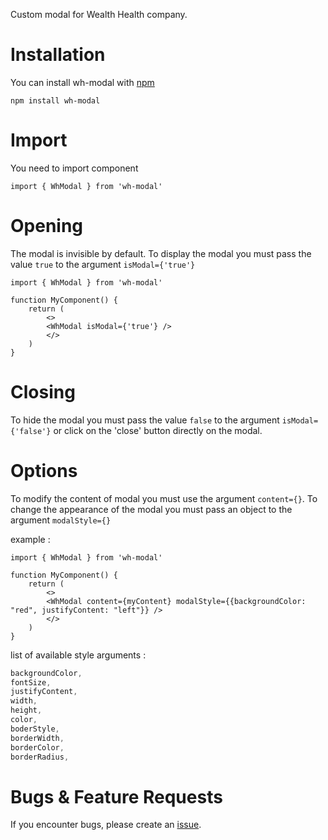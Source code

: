 Custom modal for Wealth Health company.

# Installation

You can install wh-modal with [npm](https://www.npmjs.com/)

`npm install wh-modal`

# Import

You need to import component
```JSX
import { WhModal } from 'wh-modal'
```

# Opening

The modal is invisible by default.
To display the modal you must pass the value `true` to the argument `isModal={'true'}`

```JSX
import { WhModal } from 'wh-modal'

function MyComponent() {
    return (
        <>
        <WhModal isModal={'true'} />
        </>
    )
}
```

# Closing

To hide the modal you must pass the value `false` to the argument `isModal={'false'}` or click on the 'close' button directly on the modal.

# Options

To modify the content of modal you must use the argument `content={}`.
To change the appearance of the modal you must pass an object to the argument `modalStyle={}`

example :

```JSX
import { WhModal } from 'wh-modal'

function MyComponent() {
    return (
        <>
        <WhModal content={myContent} modalStyle={{backgroundColor: "red", justifyContent: "left"}} />
        </>
    )
}
```

list of available style arguments :

```CSS
backgroundColor,
fontSize,
justifyContent,
width,
height,
color,
boderStyle,
borderWidth,
borderColor,
borderRadius,
```

# Bugs & Feature Requests

If you encounter bugs, please create an [issue](https://github.com/Poccardl/wh-modal/issues).